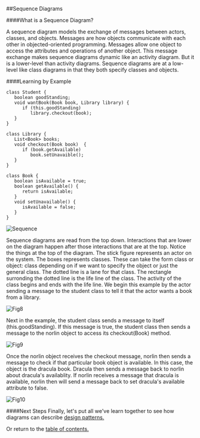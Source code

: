 ##Sequence Diagrams

####What is a Sequence Diagram?

A sequence diagram models the exchange of messages between actors, classes, and objects.
Messages are how objects communicate with each other in objected-oriented programming.
Messages allow one object to access the attributes and operations of another object.
This message exchange makes sequence diagrams dynamic like an activity diagram. But it is a lower-level than activity
diagrams. Sequence diagrams are at a low-level like class diagrams in that they both
specify classes and objects.

####Learning by Example

```
class Student {
   boolean goodStanding;
   void wantBook(Book book, Library library) {
      if (this.goodStanding)
         library.checkout(book);
   }
}

class Library {
   List<Book> books;
   void checkout(Book book)  { 
      if (book.getAvailable)
         book.setUnavaible();
   }
}

class Book {
   boolean isAvailable = true;
   boolean getAvailable() {
      return isAvailable;
   }
   void setUnavailable() {
      isAvailable = false;
   }
}
```

![Sequence](https://github.com/trekbaum/present/blob/master/uml/resourses/sequence.jpeg "Sequence Diagram")

Sequence diagrams are read from the top down. Interactions that are lower on the
diagram happen after those interactions that are at the top. 
Notice the things at the top of the diagram.
The stick figure represents an actor on the system. The boxes represents classes.
These can take the form class or object: class depending on if we want to specify
the object or just the general class. The dotted line is a lane for that class.
The rectangle surronding the dotted line is the life line of the class. The activity
of the class begins and ends with the life line. We begin this example by the 
actor sending a message to the student class to tell it that the actor wants a
book from a library.

![Fig8](https://github.com/trekbaum/present/blob/master/uml/resourses/fig8.png "Actor, Class, & Object")

Next in the example, the student class sends a message to itself (this.goodStanding).
If this message is true, the student class then sends a message to the norlin object
to access its checkout(Book) method.

![Fig9](https://github.com/trekbaum/present/blob/master/uml/resourses/fig9.png "Messages")

Once the norlin object receives the checkout message, norlin then sends a message
to check if that particular book object is available. In this case, the object is
the dracula book. Dracula then sends a message back to norlin about dracula's 
availablity. If norlin receives a message that dracula is available, norlin then
will send a message back to set dracula's available attribute to false.

![Fig10](https://github.com/trekbaum/present/blob/master/uml/resourses/fig10.png "Conditional")

####Next Steps
Finally, let's put all we've learn together to see how diagrams can describe
[design patterns.](https://github.com/trekbaum/present/blob/master/uml/slide5.md)

Or return to the [table of contents.](https://github.com/trekbaum/present/blob/master/uml/README.md)
